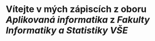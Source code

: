 # Vítejte v mých zápiscích z oboru _Aplikovaná informatika_ z _Fakulty Informatiky a Statistiky VŠE_

